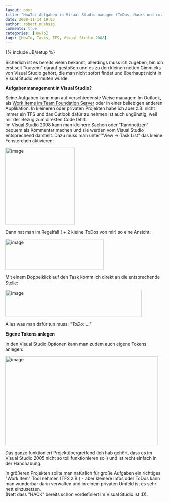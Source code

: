```yaml
---
layout: post
title: "HowTo: Aufgaben in Visual Studio managen (ToDos, Hacks und co.)"
date: 2008-11-14 19:03
author: robert.muehsig
comments: true
categories: [HowTo]
tags: [HowTo, Tasks, TFS, Visual Studio 2008]
---
```

{% include JB/setup %}
<p>Sicherlich ist es bereits vielen bekannt, allerdings muss ich zugeben, bin ich erst seit &quot;kurzem&quot; darauf gesto&#223;en und es zu den kleinen netten Gimmicks von Visual Studio geh&#246;rt, die man nicht sofort findet und &#252;berhaupt nicht in Visual Studio vermuten w&#252;rde.</p>  <p><strong>Aufgabenmanagement in Visual Studio?</strong></p>  <p>Seine Aufgaben kann man auf verschiedenste Weise managen: Im Outlook, als <a href="http://code-inside.de/blog/2008/06/10/howtocode-readyou-todo-liste-managen/">Work Items im Team Foundation Server</a> oder in einer beliebigen anderen Applikation. In kleineren oder privaten Projekten habe ich aber z.B. nicht immer ein TFS und das Outlook daf&#252;r zu nehmen ist auch ung&#252;nstig, weil mir der Bezug zum direkten Code fehlt.     <br />Im Visual Studio 2008 kann man kleinere Sachen oder &quot;Randnotizen&quot; bequem als Kommentar machen und sie werden vom Visual Studio entsprechend darstellt. Dazu muss man unter &quot;View -&gt; Task List&quot; das kleine Fensterchen aktivieren:</p>  <p><a href="{{BASE_PATH}}/assets/wp-images/image561.png"><img style="border-top-width: 0px; border-left-width: 0px; border-bottom-width: 0px; border-right-width: 0px" height="244" alt="image" src="{{BASE_PATH}}/assets/wp-images/image-thumb539.png" width="221" border="0" /></a> </p>  <p>Dann hat man im Regelfall ( + 2 kleine ToDos von mir) so eine Ansicht:</p>  <p><a href="{{BASE_PATH}}/assets/wp-images/image562.png"><img style="border-top-width: 0px; border-left-width: 0px; border-bottom-width: 0px; border-right-width: 0px" height="99" alt="image" src="{{BASE_PATH}}/assets/wp-images/image-thumb540.png" width="312" border="0" /></a> </p>  <p>Mit einem Doppelklick auf den Task komm ich direkt an die entsprechende Stelle:</p>  <p><a href="{{BASE_PATH}}/assets/wp-images/image563.png"><img style="border-top-width: 0px; border-left-width: 0px; border-bottom-width: 0px; border-right-width: 0px" height="87" alt="image" src="{{BASE_PATH}}/assets/wp-images/image-thumb541.png" width="434" border="0" /></a> </p>  <p>Alles was man daf&#252;r tun muss: <em>&quot;ToDo: ...&quot;</em> </p>  <p><strong>Eigene Tokens anlegen</strong></p>  <p>In den Visual Studio Optionen kann man zudem auch eigene Tokens anlegen:</p>  <p><a href="{{BASE_PATH}}/assets/wp-images/image564.png"><img style="border-top-width: 0px; border-left-width: 0px; border-bottom-width: 0px; border-right-width: 0px" height="283" alt="image" src="{{BASE_PATH}}/assets/wp-images/image-thumb542.png" width="486" border="0" /></a> </p>  <p>Das ganze funktioniert Projekt&#252;bergreifend (ich hab geh&#246;rt, dass es im Visual Studio 2005 nicht so toll funktionieren soll) und ist recht einfach in der Handhabung.</p>  <p>In gr&#246;&#223;eren Projekten sollte man nat&#252;rlich f&#252;r gro&#223;e Aufgaben ein richtiges &quot;Work Item&quot; Tool nehmen (TFS z.B.) - aber kleinere Infos oder ToDos kann man wunderbar darin verwalten und in einem privaten Umfeld ist es sehr nett einzusetzen.    <br />(Nett dass &quot;HACK&quot; bereits schon vordefiniert im Visual Studio ist :D).</p>
